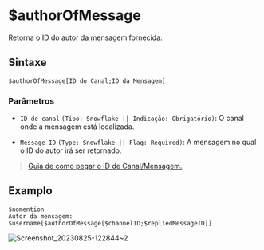 # $authorOfMessage
Retorna o ID do autor da mensagem fornecida.

## Sintaxe 
```
$authorOfMessage[ID do Canal;ID da Mensagem]
```

### Parâmetros 
- `ID de canal` `(Tipo: Snowflake || Indicação: Obrigatório)`: O canal onde a mensagem está localizada.
  
- `Message ID` `(Type: Snowflake || Flag: Required)`: A mensagem no qual o ID do autor irá ser retornado.

 > [Guia de como pegar o ID de Canal/Mensagem.](https://support.discord.com/hc/en-us/articles/206346498-Where-can-I-find-my-User-Server-Message-ID-)

## Examplo
```
$nomention
Autor da mensagem: $username[$authorOfMessage[$channelID;$repliedMessageID]]
```
![Screenshot_20230825-122844~2](https://github.com/Kemi-Rawr/bdfd-wiki/assets/111205130/b0dc11e2-69fd-4006-be5f-83851a9d85fe)


